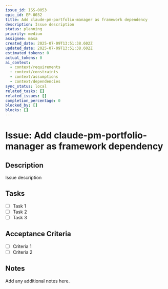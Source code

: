 ```yaml
---
issue_id: ISS-0053
epic_id: EP-0032
title: Add claude-pm-portfolio-manager as framework dependency
description: Issue description
status: planning
priority: medium
assignee: masa
created_date: 2025-07-09T13:51:38.602Z
updated_date: 2025-07-09T13:51:38.602Z
estimated_tokens: 0
actual_tokens: 0
ai_context:
  - context/requirements
  - context/constraints
  - context/assumptions
  - context/dependencies
sync_status: local
related_tasks: []
related_issues: []
completion_percentage: 0
blocked_by: []
blocks: []
---
```


# Issue: Add claude-pm-portfolio-manager as framework dependency

## Description
Issue description

## Tasks
- [ ] Task 1
- [ ] Task 2
- [ ] Task 3

## Acceptance Criteria
- [ ] Criteria 1
- [ ] Criteria 2

## Notes
Add any additional notes here.
